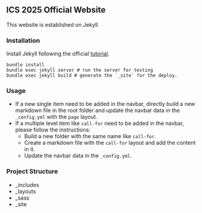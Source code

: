 ## ICS 2025 Official Website

This website is established on Jekyll.

### Installation
Install Jekyll following the official [tutorial](https://jekyllrb.com/docs/installation/).
```
bundle install
bundle exec jekyll server # run the server for testing
bundle exec jekyll build # generate the `_site` for the deploy.
```

### Usage
- If a new single item need to be added in the navbar, directly build a new markdown file in the root folder and update the navbar data in the `_config.yml` with the `page` layout.
- If a multiple level item like `call-for` need to be added in the navbar, please follow the instructions:
    - Build a new folder with the same name like `call-for`.
    - Create a markdown file with the `call-for` layout and add the content in it.
    - Update the navbar data in the `_config.yml`.


### Project Structure
- _includes
- _layouts
- _sass
- _site
